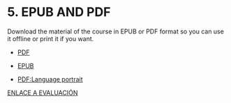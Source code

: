 # 5. EPUB AND PDF

Download the material of the course in EPUB or PDF format so you can use it offline or print it if you want. 

- [PDF](/05-M.MATERIAL/Language.pdf)

- [EPUB](/05-M.MATERIAL/Language_of_birds/dist/milibro.epub)

- [PDF:Language portrait](/05-M.MATERIAL/language_portrait.pdf)

[ENLACE A EVALUACIÓN](https://docs.google.com/spreadsheets/d/1L9nYh7QuBz0Ke2ATWAcOk4FaF4SOZjfF5M8_nNLLgkw/edit?usp=drive_link)
